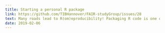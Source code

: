 ```yaml
---
title: Starting a personal R package
link: https://github.com/TIBHannover/FAIR-studyGroup/issues/28
text: Many roads lead to R(om)eproducibility! Packaging R code is one of them.
date: 2019-02-06
---
```

